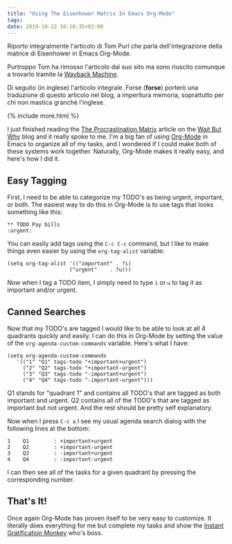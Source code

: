 ```yaml
---
title: "Using The Eisenhower Matrix In Emacs Org-Mode"
tags: 
date: 2019-10-22 16:18:35+02:00
---
```


Riporto integralmente l'articolo di Tom Purl che parla dell'integrazione della matrice di Eisenhower in Emacs Org-Mode.

Purtroppo Tom ha rimosso l'articolo dal suo sito ma sono riuscito comunque a trovarlo tramite la [Wayback Machine](https://web.archive.org/web/).

Di seguito (in inglese) l'articolo integrale. Forse (**forse**) porterò una traduzione di questo articolo nel blog, a imperitura memoria, soprattutto per chi non mastica granché l'inglese.

{% include more.html %}

I just finished reading the [The Procrastination Matrix] article on the [Wait But Why] blog and it really spoke to me. I'm a big fan of using [Org-Mode] in Emacs to organize all of my tasks, and I wondered if I could make both of these systems work together. Naturally, Org-Mode makes it really easy, and here's how I did it.

## Easy Tagging

First, I need to be able to categorize my TODO's as being urgent, important, or both. The easiest way to do this in Org-Mode is to use tags that looks something like this:

```
** TODO Pay bills                                                    :urgent:
```

You can easily add tags using the `C-c C-c` command, but I like to make things even easier by using the `org-tag-alist` variable:

```elisp
(setq org-tag-alist '(("important" . ?i)
                    ("urgent"    . ?u)))
```

Now when I tag a TODO item, I simply need to type `i` or `u` to tag it as important and/or urgent.

## Canned Searches

Now that my TODO's are tagged I would like to be able to look at all 4 quadrants quickly and easily. I can do this in Org-Mode by setting the value of the `org-agenda-custom-commands` variable. Here's what I have:

```elisp
(setq org-agenda-custom-commands
   '(("1" "Q1" tags-todo "+important+urgent")
     ("2" "Q2" tags-todo "+important-urgent")
     ("3" "Q3" tags-todo "-important+urgent")
     ("4" "Q4" tags-todo "-important-urgent")))
```

Q1 stands for "quadrant 1" and contains all TODO's that are tagged as both important and urgent. Q2 contains all of the TODO's that are tagged as important but not urgent. And the rest should be pretty self explanatory.

Now when I press `C-c a` I see my usual agenda search dialog with the following lines at the bottom:

```
1    Q1        : +important+urgent
2    Q2        : +important-urgent
3    Q3        : -important+urgent
4    Q4        : -important-urgent
```

I can then see all of the tasks for a given quadrant by pressing the corresponding number.

## That's It!

Once again Org-Mode has proven itself to be very easy to customize. It literally does everything for me but complete my tasks and show the [Instant Gratification Monkey] who's boss.


[The Procrastination Matrix]: https://waitbutwhy.com/2015/03/procrastination-matrix.html
[Wait But Why]: https://waitbutwhy.com/
[Org-Mode]: https://orgmode.org/
[Instant Gratification Monkey]: https://waitbutwhy.com/2013/10/why-procrastinators-procrastinate.html
